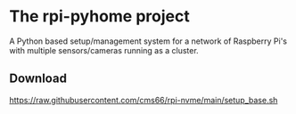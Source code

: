 # The rpi-pyhome project
A Python based setup/management system for a network of Raspberry Pi's with multiple sensors/cameras running as a cluster.

## Download
https://raw.githubusercontent.com/cms66/rpi-nvme/main/setup_base.sh
